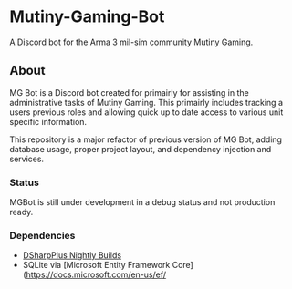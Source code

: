 # Mutiny-Gaming-Bot

A Discord bot for the Arma 3 mil-sim community Mutiny Gaming. 

## About

MG Bot is a Discord bot created for primairly for assisting in the administrative tasks of Mutiny Gaming. This primairly includes tracking a users previous roles and allowing quick up to date access to various unit specific information. 

This repository is a major refactor of previous version of MG Bot, adding database usage, proper project layout, and dependency injection and services.

### Status

MGBot is still under development in a debug status and not production ready. 

### Dependencies

- [DSharpPlus Nightly Builds](https://github.com/DSharpPlus/DSharpPlus/)
- SQLite via [Microsoft Entity Framework Core](https://docs.microsoft.com/en-us/ef/

